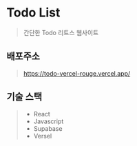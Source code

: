 # Todo List

> 간단한 Todo 리트스 웹사이트

## 배포주소
> https://todo-vercel-rouge.vercel.app/

## 기술 스택
> - React
> - Javascript
> - Supabase
> - Versel

